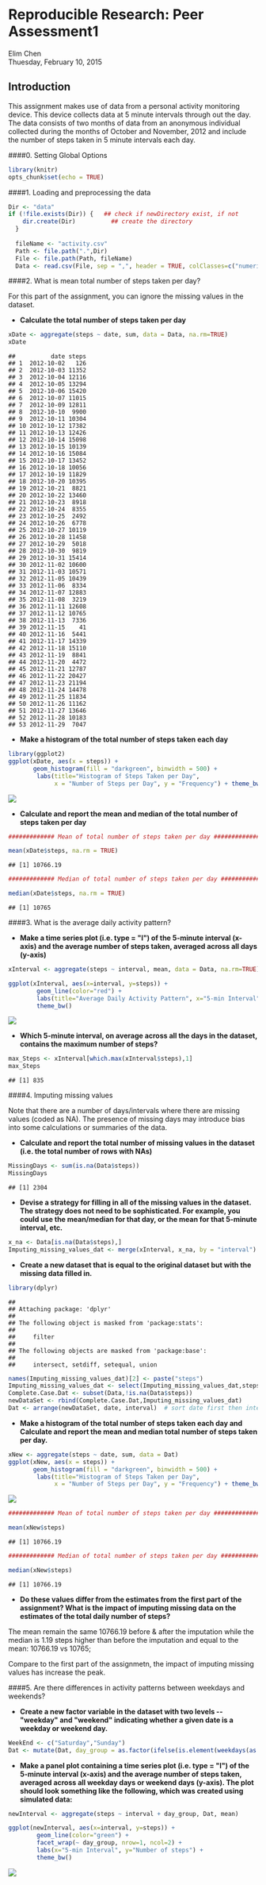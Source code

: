 # Reproducible Research: Peer Assessment1
Elim Chen  
Thuesday, February 10, 2015  

## Introduction

This assignment makes use of data from a personal activity monitoring device. This device collects data at 5 minute intervals through out the day. The data consists of two months of data from an anonymous individual collected during the months of October and November, 2012 and include the number of steps taken in 5 minute intervals each day.

####0. Setting Global Options


```r
library(knitr)
opts_chunk$set(echo = TRUE)
```

####1. Loading and preprocessing the data


```r
Dir <- "data"
if (!file.exists(Dir)) {   ## check if newDirectory exist, if not 
    dir.create(Dir)          ## create the directory
  }
 
  fileName <- "activity.csv"  
  Path <- file.path(".",Dir)
  File <- file.path(Path, fileName)
  Data <- read.csv(File, sep = ",", header = TRUE, colClasses=c("numeric", "character", "numeric"))  ## READ CSV FILE
```

####2.  What is mean total number of steps taken per day?

For this part of the assignment, you can ignore the missing values in the dataset.

  - **Calculate the total number of steps taken per day**
  

```r
xDate <- aggregate(steps ~ date, sum, data = Data, na.rm=TRUE)
xDate
```

```
##          date steps
## 1  2012-10-02   126
## 2  2012-10-03 11352
## 3  2012-10-04 12116
## 4  2012-10-05 13294
## 5  2012-10-06 15420
## 6  2012-10-07 11015
## 7  2012-10-09 12811
## 8  2012-10-10  9900
## 9  2012-10-11 10304
## 10 2012-10-12 17382
## 11 2012-10-13 12426
## 12 2012-10-14 15098
## 13 2012-10-15 10139
## 14 2012-10-16 15084
## 15 2012-10-17 13452
## 16 2012-10-18 10056
## 17 2012-10-19 11829
## 18 2012-10-20 10395
## 19 2012-10-21  8821
## 20 2012-10-22 13460
## 21 2012-10-23  8918
## 22 2012-10-24  8355
## 23 2012-10-25  2492
## 24 2012-10-26  6778
## 25 2012-10-27 10119
## 26 2012-10-28 11458
## 27 2012-10-29  5018
## 28 2012-10-30  9819
## 29 2012-10-31 15414
## 30 2012-11-02 10600
## 31 2012-11-03 10571
## 32 2012-11-05 10439
## 33 2012-11-06  8334
## 34 2012-11-07 12883
## 35 2012-11-08  3219
## 36 2012-11-11 12608
## 37 2012-11-12 10765
## 38 2012-11-13  7336
## 39 2012-11-15    41
## 40 2012-11-16  5441
## 41 2012-11-17 14339
## 42 2012-11-18 15110
## 43 2012-11-19  8841
## 44 2012-11-20  4472
## 45 2012-11-21 12787
## 46 2012-11-22 20427
## 47 2012-11-23 21194
## 48 2012-11-24 14478
## 49 2012-11-25 11834
## 50 2012-11-26 11162
## 51 2012-11-27 13646
## 52 2012-11-28 10183
## 53 2012-11-29  7047
```
  -  **Make a histogram of the total number of steps taken each day**
  

```r
library(ggplot2)
ggplot(xDate, aes(x = steps)) + 
       geom_histogram(fill = "darkgreen", binwidth = 500) + 
        labs(title="Histogram of Steps Taken per Day", 
             x = "Number of Steps per Day", y = "Frequency") + theme_bw() 
```

![](PA1_template_files/figure-html/plot_Stepsperday-1.png) 

  - **Calculate and report the mean and median of the total number of steps taken per day**
  

```r
############# Mean of total number of steps taken per day #############

mean(xDate$steps, na.rm = TRUE)
```

```
## [1] 10766.19
```

```r
############# Median of total number of steps taken per day #############

median(xDate$steps, na.rm = TRUE)
```

```
## [1] 10765
```

####3. What is the average daily activity pattern?
   -  **Make a time series plot (i.e. type = "l") of the 5-minute interval (x-axis) and the average number of steps taken, averaged across all days (y-axis)**
   

```r
xInterval <- aggregate(steps ~ interval, mean, data = Data, na.rm=TRUE)

ggplot(xInterval, aes(x=interval, y=steps)) +   
        geom_line(color="red") +  
        labs(title="Average Daily Activity Pattern", x="5-min Interval", y="Number of steps") +  
        theme_bw()
```

![](PA1_template_files/figure-html/plot_StepsperInterval-1.png) 

  - **Which 5-minute interval, on average across all the days in the dataset, contains the maximum number of steps?**
  

```r
max_Steps <- xInterval[which.max(xInterval$steps),1]
max_Steps
```

```
## [1] 835
```

####4.  Imputing missing values

Note that there are a number of days/intervals where there are missing values (coded as NA). The presence of missing days may introduce bias into some calculations or summaries of the data.

  - **Calculate and report the total number of missing values in the dataset (i.e. the total number of rows with NAs)**
  
    

```r
MissingDays <- sum(is.na(Data$steps))
MissingDays
```

```
## [1] 2304
```

  - **Devise a strategy for filling in all of the missing values in the dataset. The strategy does not need to be sophisticated. For example, you could use the mean/median for that day, or the mean for that 5-minute interval, etc.**
  

```r
x_na <- Data[is.na(Data$steps),]
Imputing_missing_values_dat <- merge(xInterval, x_na, by = "interval")
```

  - **Create a new dataset that is equal to the original dataset but with the missing data filled in.**
  

```r
library(dplyr)
```

```
## 
## Attaching package: 'dplyr'
## 
## The following object is masked from 'package:stats':
## 
##     filter
## 
## The following objects are masked from 'package:base':
## 
##     intersect, setdiff, setequal, union
```

```r
names(Imputing_missing_values_dat)[2] <- paste("steps")
Imputing_missing_values_dat <- select(Imputing_missing_values_dat,steps, date, interval)
Complete.Case.Dat <- subset(Data,!is.na(Data$steps))
newDataSet <- rbind(Complete.Case.Dat,Imputing_missing_values_dat)
Dat <- arrange(newDataSet, date, interval)  # sort date first then interval
```

  - **Make a histogram of the total number of steps taken each day and Calculate and report the mean and median total number of steps taken per day.** 



```r
xNew <- aggregate(steps ~ date, sum, data = Dat)
ggplot(xNew, aes(x = steps)) + 
       geom_histogram(fill = "darkgreen", binwidth = 500) + 
        labs(title="Histogram of Steps Taken per Day", 
             x = "Number of Steps per Day", y = "Frequency") + theme_bw() 
```

![](PA1_template_files/figure-html/imputMissingData1-1.png) 

```r
############# Mean of total number of steps taken per day #############

mean(xNew$steps)
```

```
## [1] 10766.19
```

```r
############# Median of total number of steps taken per day #############

median(xNew$steps)
```

```
## [1] 10766.19
```

  - **Do these values differ from the estimates from the first part of the assignment? What is the impact of imputing missing data on the estimates of the total daily number of steps?**

The mean remain the same 10766.19 before & after the imputation while the median is 1.19 steps higher than before the imputation and equal to the mean: 10766.19 vs 10765; 


Compare to the first part of the assignmetn,  the impact of imputing missing values has increase the peak.

####5.  Are there differences in activity patterns between weekdays and weekends?

  - **Create a new factor variable in the dataset with two levels -- "weekday" and "weekend" indicating whether a given date is a weekday or weekend day.**


```r
WeekEnd <- c("Saturday","Sunday")
Dat <- mutate(Dat, day_group = as.factor(ifelse(is.element(weekdays(as.Date(date)),WeekEnd), "Weekend", "Weekday")))  
```

  - **Make a panel plot containing a time series plot (i.e. type = "l") of the 5-minute interval (x-axis) and the average number of steps taken, averaged across all weekday days or weekend days (y-axis). The plot should look something like the following, which was created using simulated data:**


```r
newInterval <- aggregate(steps ~ interval + day_group, Dat, mean)

ggplot(newInterval, aes(x=interval, y=steps)) + 
        geom_line(color="green") + 
        facet_wrap(~ day_group, nrow=1, ncol=2) +
        labs(x="5-min Interval", y="Number of steps") +
        theme_bw()
```

![](PA1_template_files/figure-html/plotDiffweekdaysweekend-1.png) 

  
